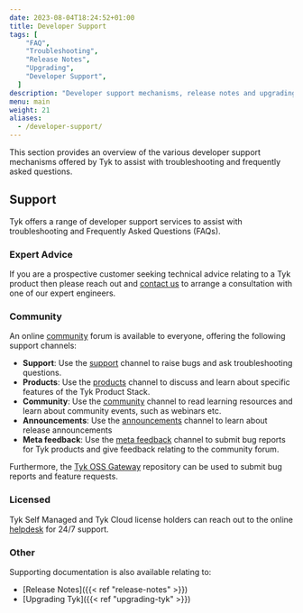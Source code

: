 ```yaml
---
date: 2023-08-04T18:24:52+01:00
title: Developer Support
tags: [
    "FAQ",
    "Troubleshooting",
    "Release Notes",
    "Upgrading",
    "Developer Support",
  ]
description: "Developer support mechanisms, release notes and upgrading information for your Tyk installation"
menu: main
weight: 21
aliases:
  - /developer-support/
---
```


This section provides an overview of the various developer support mechanisms
offered by Tyk to assist with troubleshooting and frequently asked questions.

## Support

Tyk offers a range of developer support services to assist with troubleshooting
and Frequently Asked Questions (FAQs).

### Expert Advice

If you are a prospective customer seeking technical advice relating to a Tyk
product then please reach out and [contact us](https://tyk.io/contact/) to
arrange a consultation with one of our expert engineers.

### Community

An online [community](https://community.tyk.io/) forum is available to everyone,
offering the following support channels:

- **Support**: Use the [support](https://community.tyk.io/c/support/) channel to raise bugs and ask troubleshooting questions.
- **Products**: Use the [products](https://community.tyk.io/c/product/) channel to discuss and learn about specific features of the Tyk Product Stack.
- **Community**: Use the [community](https://community.tyk.io/c/community/) channel to read learning resources and learn about community events, such as webinars etc.
- **Announcements**: Use the [announcements](https://community.tyk.io/c/announcements/) channel to learn about release announcements
- **Meta feedback**: Use the [meta feedback](https://community.tyk.io/c/meta) channel to submit bug reports for Tyk products and give feedback relating to the community forum.

Furthermore, the [Tyk OSS Gateway](https://github.com/TykTechnologies/tyk)
repository can be used to submit bug reports and feature requests.

### Licensed

Tyk Self Managed and Tyk Cloud license holders can reach out to the online
[helpdesk](https://support.tyk.io/hc/en-gb) for 24/7 support.

### Other

Supporting documentation is also available relating to:

- [Release Notes]({{< ref "release-notes" >}})
- [Upgrading Tyk]({{< ref "upgrading-tyk" >}})

